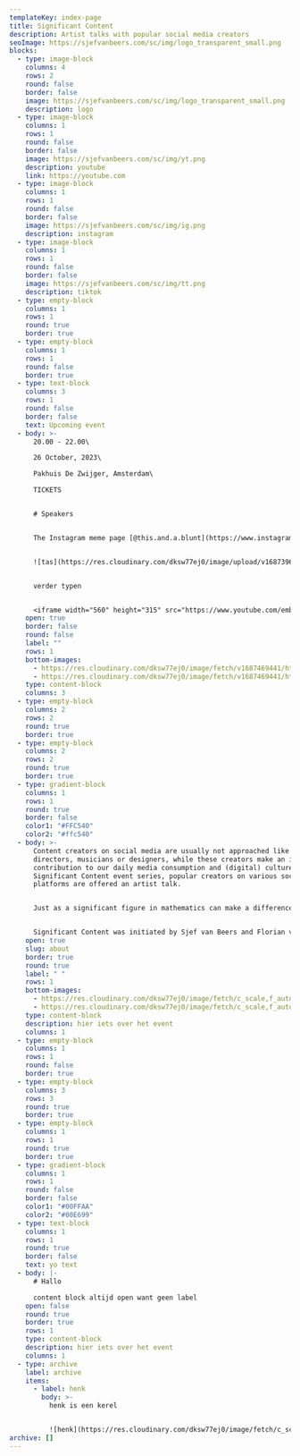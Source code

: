 ```yaml
---
templateKey: index-page
title: Significant Content
description: Artist talks with popular social media creators
seoImage: https://sjefvanbeers.com/sc/img/logo_transparent_small.png
blocks:
  - type: image-block
    columns: 4
    rows: 2
    round: false
    border: false
    image: https://sjefvanbeers.com/sc/img/logo_transparent_small.png
    description: logo
  - type: image-block
    columns: 1
    rows: 1
    round: false
    border: false
    image: https://sjefvanbeers.com/sc/img/yt.png
    description: youtube
    link: https://youtube.com
  - type: image-block
    columns: 1
    rows: 1
    round: false
    border: false
    image: https://sjefvanbeers.com/sc/img/ig.png
    description: instagram
  - type: image-block
    columns: 1
    rows: 1
    round: false
    border: false
    image: https://sjefvanbeers.com/sc/img/tt.png
    description: tiktok
  - type: empty-block
    columns: 1
    rows: 1
    round: true
    border: true
  - type: empty-block
    columns: 1
    rows: 1
    round: false
    border: true
  - type: text-block
    columns: 3
    rows: 1
    round: false
    border: false
    text: Upcoming event
  - body: >-
      20.00 - 22.00\

      26 October, 2023\

      P﻿akhuis De Zwijger, Amsterdam\

      T﻿ICKETS


      # S﻿peakers


      The Instagram meme page [@this.and.a.blunt](https://www.instagram.com/this.and.a.blunt) could be considered a so-called "shitposting" account. The images uploaded to the page seem random and aimless. They don't really have a punchline, but are humorous nonetheless. The pictures and videos are nearly always screenshots or screenrecordings from other places, resulting in a chaotic reflection of the online zeitgeist.


      ![tas](https://res.cloudinary.com/dksw77ej0/image/upload/v1687396119/samples/ecommerce/leather-bag-gray.jpg "tas")


      v﻿erder typen


      <iframe width="560" height="315" src="https://www.youtube.com/embed/dWw8yjNk_-k" title="YouTube video player" frameborder="0" allow="accelerometer; autoplay; clipboard-write; encrypted-media; gyroscope; picture-in-picture; web-share" allowfullscreen></iframe>
    open: true
    border: false
    round: false
    label: ""
    rows: 1
    bottom-images:
      - https://res.cloudinary.com/dksw77ej0/image/fetch/v1687469441/https://res.cloudinary.com/dksw77ej0/image/fetch/v1687461200/https://main--gleaming-axolotl-ae8aa2.netlify.app/img/stimmy.png
      - https://res.cloudinary.com/dksw77ej0/image/fetch/v1687469441/https://res.cloudinary.com/dksw77ej0/image/fetch/v1687461200/https://main--gleaming-axolotl-ae8aa2.netlify.app/img/hni.png
    type: content-block
    columns: 3
  - type: empty-block
    columns: 2
    rows: 2
    round: true
    border: true
  - type: empty-block
    columns: 2
    rows: 2
    round: true
    border: true
  - type: gradient-block
    columns: 1
    rows: 1
    round: true
    border: false
    color1: "#FFC540"
    color2: "#ffc540"
  - body: >-
      Content creators on social media are usually not approached like film
      directors, musicians or designers, while these creators make an important
      contribution to our daily media consumption and (digital) culture. In the
      Significant Content event series, popular creators on various social media
      platforms are offered an artist talk.


      Just as a significant figure in mathematics can make a difference in a calculation, the content of these creators can make a difference within the framework of a social media platform and reveal medium-specific characteristics of this platform. These creators often deploy very clever tactics that make their content work well within the medium they are using. By outlining the content and methods of these creators, meanwhile, it unravels how social media platforms work beneath the surface.


      Significant Content was initiated by Sjef van Beers and Florian van Zandwijk. Significant Content is made possible by the Creative Industries Fund NL.
    open: true
    slug: about
    border: true
    round: true
    label: " "
    rows: 1
    bottom-images:
      - https://res.cloudinary.com/dksw77ej0/image/fetch/c_scale,f_auto,q_auto,w_420/f_png/v1687469441/https://res.cloudinary.com/dksw77ej0/image/fetch/v1687461200/https://main--gleaming-axolotl-ae8aa2.netlify.app/img/hni.png
      - https://res.cloudinary.com/dksw77ej0/image/fetch/c_scale,f_auto,q_auto,w_420/f_png/v1687461200/https://main--gleaming-axolotl-ae8aa2.netlify.app/img/stimmy.png
    type: content-block
    description: hier iets over het event
    columns: 1
  - type: empty-block
    columns: 1
    rows: 1
    round: false
    border: true
  - type: empty-block
    columns: 3
    rows: 3
    round: true
    border: true
  - type: empty-block
    columns: 1
    rows: 1
    round: true
    border: true
  - type: gradient-block
    columns: 1
    rows: 1
    round: false
    border: false
    color1: "#00FFAA"
    color2: "#00E699"
  - type: text-block
    columns: 1
    rows: 1
    round: true
    border: false
    text: yo text
  - body: |-
      # Hallo

      content block altijd open want geen label
    open: false
    round: true
    border: true
    rows: 1
    type: content-block
    description: hier iets over het event
    columns: 1
  - type: archive
    label: archive
    items:
      - label: henk
        body: >-
          h﻿enk is een kerel


          ![henk](https://res.cloudinary.com/dksw77ej0/image/fetch/c_scale,f_auto,q_auto,w_420/f_jpg/v1687537184/https://res.cloudinary.com/dksw77ej0/image/upload/v1687396110/samples/people/kitchen-bar.jpg "henk")
archive: []
---
```


